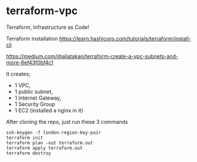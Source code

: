 # terraform-vpc
Terraform, Infrastructure as Code! 

Terraform installation
https://learn.hashicorp.com/tutorials/terraform/install-cli

https://medium.com/@aliatakan/terraform-create-a-vpc-subnets-and-more-6ef43f0bf4c1

It creates; 
* 1 VPC, 
* 1 public subnet, 
* 1 Internet Gateway, 
* 1 Security Group
* 1 EC2 (installed a nginx in it)

After cloning the repo, just run these 3 commands

```
ssh-keygen -f london-region-key-pair
terraform init
terraform plan -out terraform.out
terraform apply terraform.out
terraform destroy
```